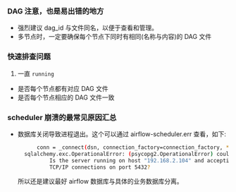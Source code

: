 
### DAG 注意，也是易出错的地方

- 强烈建议 dag_id 与文件同名，以便于查看和管理。
- 多节点时，一定要确保每个节点下同时有相同(名称与内容)的 DAG 文件


### 快速排查问题

1. 一直 `running`

- 是否每个节点都有对应 DAG 文件
- 是否每个节点相应的 DAG 文件一致


### scheduler 崩溃的最常见原因汇总

- 数据库关闭导致进程退出。这个可以通过 airflow-scheduler.err 查看，如下:
  ```sh
        conn = _connect(dsn, connection_factory=connection_factory, **kwasync)
    sqlalchemy.exc.OperationalError: (psycopg2.OperationalError) could not connect to server: Connection refused
            Is the server running on host "192.168.2.104" and accepting
            TCP/IP connections on port 5432?
  ```
  所以还是建议最好 airflow 数据库与具体的业务数据库分离。
  